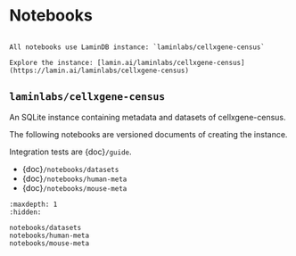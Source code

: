 # Notebooks

```{note}

All notebooks use LaminDB instance: `laminlabs/cellxgene-census`

Explore the instance: [lamin.ai/laminlabs/cellxgene-census](https://lamin.ai/laminlabs/cellxgene-census)
```

## `laminlabs/cellxgene-census`

An SQLite instance containing metadata and datasets of cellxgene-census.

The following notebooks are versioned documents of creating the instance.

Integration tests are {doc}`/guide`.

- {doc}`/notebooks/datasets`
- {doc}`/notebooks/human-meta`
- {doc}`/notebooks/mouse-meta`

```{toctree}
:maxdepth: 1
:hidden:

notebooks/datasets
notebooks/human-meta
notebooks/mouse-meta
```
